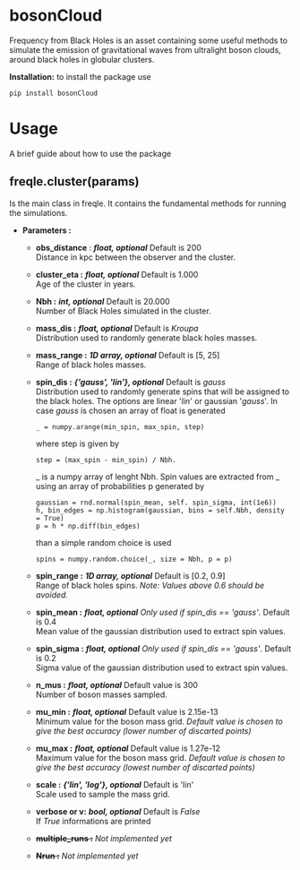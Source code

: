 # bosonCloud
Frequency from Black Holes is an asset containing some useful methods to simulate the emission of gravitational waves from ultralight boson clouds, around black holes in globular clusters.

**Installation:**
to install the package use

    pip install bosonCloud

# Usage
A brief guide about how to use the package

## **freqle.cluster(params)**
Is the main class in freqle. It contains the fundamental methods for running the simulations. 
- **Parameters :**
  - **obs_distance** : ***float, optional***
 Default is 200<br/>
 Distance in kpc between the observer and the cluster.<br/>
  - **cluster_eta :** ***float, optional***
 Default is 1.000<br/>
 Age of the cluster in years.<br/>
  - **Nbh :** ***int, optional***
  Default is 20.000<br/>
  Number of Black Holes simulated in the cluster.  <br/>
  - **mass_dis :** ***float, optional***
  Default is *Kroupa*<br/>
  Distribution used to randomly generate black holes masses.<br/>
  - **mass_range :** ***1D array, optional***
  Default is [5, 25]<br/>
  Range of black holes masses.<br/>
  - **spin_dis :** ***{'gauss', 'lin'}, optional***
  Default is *gauss*<br/>
  Distribution used to randomly generate spins that will be assigned to the black holes. The options are linear '_lin_' or gaussian '_gauss_'. In case _gauss_ is chosen an array of float is generated
  
        _ = numpy.arange(min_spin, max_spin, step)    
    where step is given by

        step = (max_spin - min_spin) / Nbh.
    
    _ is a numpy array of lenght Nbh. Spin values are extracted from _ using an array of probabilities p generated by<br/>
  
        gaussian = rnd.normal(spin_mean, self. spin_sigma, int(1e6)) 
        h, bin_edges = np.histogram(gaussian, bins = self.Nbh, density = True)
        p = h * np.diff(bin_edges)
    
    than a simple random choice is used
  
        spins = numpy.random.choice(_, size = Nbh, p = p)
    
  - **spin_range :** ***1D array, optional***
  Default is [0.2, 0.9]<br/>
  Range of black holes spins. _Note: Values above 0.6 should be avoided._<br/>
  - **spin_mean :** ***float, optional***
  _Only used if spin_dis == 'gauss'_. Default is 0.4<br/>
  Mean value of the gaussian distribution used to extract spin values.  <br/>
  - **spin_sigma :** ***float, optional***
  _Only used if spin_dis == 'gauss'_. Default is 0.2<br/>
  Sigma value of the gaussian distribution used to extract spin values.  <br/>
  - **n_mus :** ***float, optional***
  Default value is 300<br/>
  Number of boson masses sampled.<br/>
  - **mu_min :** ***float, optional***
  Default value is 2.15e-13<br/>
  Minimum value for the boson mass grid. _Default value is chosen to give the best accuracy (lower number of discarted points)_<br/>
  - **mu_max :** ***float, optional***
  Default value is 1.27e-12<br/>
  Maximum value for the boson mass grid. _Default value is chosen to give the best accuracy (lowest number of discarted points)_<br/>
  - **scale :** ***{'lin', 'log'}, optional***
  Default is 'lin'<br/>
  Scale used to sample the mass grid.<br/>
  - **verbose or v:** ***bool, optional***
  Default is _False_<br/>
  If _True_ informations are printed<br/>
  - ~~**multiple_runs :**~~
  _Not implemented yet_
  - ~~**Nrun :**~~
  _Not implemented yet_
